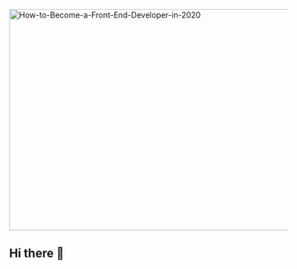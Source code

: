 <img width="5000" height="400" alt="How-to-Become-a-Front-End-Developer-in-2020" src="https://github.com/user-attachments/assets/2d2ab7af-9f64-496b-9bbf-20f1493991ae" />



## Hi there 👋

<!--
**ravelyramos/ravelyramos** is a ✨ _special_ ✨ repository because its `README.md` (this file) appears on your GitHub profile.

Here are some ideas to get you started:

- 🔭 I’m currently working on ...
- 🌱 I’m currently learning ...
- 👯 I’m looking to collaborate on ...
- 🤔 I’m looking for help with ...
- 💬 Ask me about ...
- 📫 How to reach me: ...
- 😄 Pronouns: ...
- ⚡ Fun fact: ...
-->
